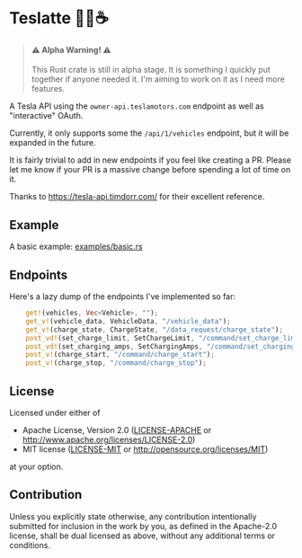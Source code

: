 # Teslatte 🚗🔋☕

> #### ⚠️ Alpha Warning! ⚠️
> This Rust crate is still in alpha stage. It is something I quickly put together if anyone needed it. I'm aiming to work on it as I need more features.

A Tesla API using the `owner-api.teslamotors.com` endpoint as well as "interactive" OAuth.

Currently, it only supports some the `/api/1/vehicles` endpoint, but it will be expanded in the future.

It is fairly trivial to add in new endpoints if you feel like creating a PR. Please let me know if your PR is a massive change before spending a lot of time on it.

Thanks to https://tesla-api.timdorr.com/ for their excellent reference.

## Example

A basic example: [examples/basic.rs](examples/basic.rs)

## Endpoints

Here's a lazy dump of the endpoints I've implemented so far:

```rust
    get!(vehicles, Vec<Vehicle>, "");
    get_v!(vehicle_data, VehicleData, "/vehicle_data");
    get_v!(charge_state, ChargeState, "/data_request/charge_state");
    post_vd!(set_charge_limit, SetChargeLimit, "/command/set_charge_limit");
    post_vd!(set_charging_amps, SetChargingAmps, "/command/set_charging_amps");
    post_v!(charge_start, "/command/charge_start");
    post_v!(charge_stop, "/command/charge_stop");
```

## License

Licensed under either of

* Apache License, Version 2.0
  ([LICENSE-APACHE](LICENSE-APACHE) or http://www.apache.org/licenses/LICENSE-2.0)
* MIT license
  ([LICENSE-MIT](LICENSE-MIT) or http://opensource.org/licenses/MIT)

at your option.

## Contribution

Unless you explicitly state otherwise, any contribution intentionally submitted
for inclusion in the work by you, as defined in the Apache-2.0 license, shall be
dual licensed as above, without any additional terms or conditions.